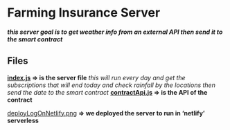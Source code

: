 # Farming Insurance Server
***this server goal is to get weather info from an external API then send it to the smart contract***

## Files
**[index.js](https://github.com/AbdQaddora/farming-insurance-server/blob/main/index.js "index.js") => is the server file** *this will run every day and get the subscriptions that will end today and check rainfall by the locations then send the date to the smart contract*
**[contractApi.js](https://github.com/AbdQaddora/farming-insurance-server/blob/main/contractApi.js "contractApi.js") => is the API of the contract**

[deployLogOnNetlify.png](https://github.com/AbdQaddora/farming-insurance-server/blob/main/deployLogOnNetlify.png "deployLogOnNetlify.png") **=> we deployed the server to run in ‘netlify’ serverless**
